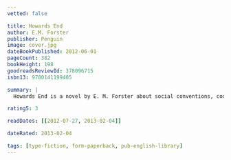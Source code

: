 ```yaml
---
vetted: false

title: Howards End
author: E.M. Forster
publisher: Penguin
image: cover.jpg
dateBookPublished: 2012-06-01
pageCount: 382
bookHeight: 198
goodreadsReviewId: 378096715
isbn13: 9780141199405

summary: |
  Howards End is a novel by E. M. Forster about social conventions, codes of conduct and relationships in turn-of-the-century England. A strong-willed and intelligent woman refuses to allow the pretensions of her husband's smug English family to ruin her life. Howards End is considered by some to be Forster's masterpiece.

rating5: 3

readDates: [[2012-07-27, 2013-02-04]]

dateRated: 2013-02-04

tags: [type-fiction, form-paperback, pub-english-library]
---
```

